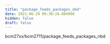 ```yaml
---
title: "package_feeds_packages_nbd"
date: 2021-06-29 09:38:24.604908
hidden: false
draft: false
---
```


bcm27xx/bcm2711/package_feeds_packages_nbd

